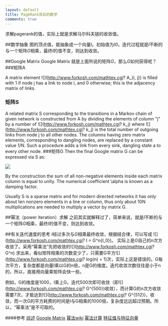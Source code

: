 ```yaml
---
layout: default
title: PageRank背后的数学
comments: true
---
```


求解pagerank的值，实际上就是求解马尔科夫链的收敛值。

##数学抽象
图的顶点值，能抽象成一个向量*I*。初始值为*I0*。迭代过程就是*I*不断的与一个矩阵*G*相乘，最终*I*的值不变，则达到收敛。

##Google Matrix
Google Matrix 就是上面所说的矩阵*G*，那么*G*如何获得呢？
###矩阵A

A matrix element ![](http://www.forkosh.com/mathtex.cgi? A_{i, j}) is filled with 1 if node j has a link to node i, and 0 otherwise; this is the adjacency matrix of links.
### 矩阵S
A related matrix S corresponding to the transitions in a Markov chain of given network is constructed from A by dividing the elements of column "j" by a number of ![](http://www.forkosh.com/mathtex.cgi? k_j) where ![](http://www.forkosh.com/mathtex.cgi? k_j) is the total number of outgoing links from node j to all other nodes. The columns having zero matrix elements, corresponding to dangling nodes, are replaced by a constant value 1/N. Such a procedure adds a link from every sink, dangling state  a  to every other node.
###矩阵G
Then the final Google matrix G can be expressed via S as:

![](https://upload.wikimedia.org/math/7/2/a/72a73049be4b61cff6041395671da5c2.png)

By the construction the sum of all non-negative elements inside each matrix column is equal to unity. The numerical coefficient \alpha  is known as a damping factor.

Usually S is a sparse matrix and for modern directed networks it has only about ten nonzero elements in a line or column, thus only about 10N multiplications are needed to multiply a vector by matrix G.

##幂法（power iteration）求解
之前其实就解释过了，简单来说，就是*I*不断的与一个矩阵*G*相乘，最终*I*的值不变，则达到收敛。

##有关迭代速度的思考
*I*经过多次与*G*相乘最终收敛，根据结合律，可以写成 ![](http://www.forkosh.com/mathtex.cgi? I = G^n{I_0})。
实际上是*G*自己的n次方收敛了。采用“幂乘法”先把收敛的![](http://www.forkosh.com/mathtex.cgi? G^n) 求出来，看似矩阵相乘的次数变少了，只需要G平方![](http://www.forkosh.com/mathtex.cgi? log(n) + 1)次，实际上这是错误的。G每次平方，复杂度都是向量I乘以G的n倍，n是G的维度。迭代收敛次数往往是小于n的，所以，直接用向量乘矩阵会快一些。

例如，G的维度是1000，I乘上G，迭代500次即可收敛（即![](http://www.forkosh.com/mathtex.cgi? G^{500})收敛），而计算G的n次方收敛需要7次，才能达到![](http://www.forkosh.com/mathtex.cgi? G^{512})，收敛，而一次G的平方耗费的时间是I与G相乘的1000倍，复杂度远远超过预期。所以，“幂乘法”是不可取的。


####参考
[综述](http://www.ams.org/samplings/feature-column/fcarc-pagerank)
[Google Matrix](https://en.wikipedia.org/wiki/Google_matrix)
[幂法wiki](https://en.wikipedia.org/wiki/Power_iteration)
[幂法计算](http://learn.tsinghua.edu.cn:8080/2003990088/naa/ch5.pdf)
[特征值与特征向量](http://course.tjau.edu.cn/xianxingdaishu/jiao/5.htm)
